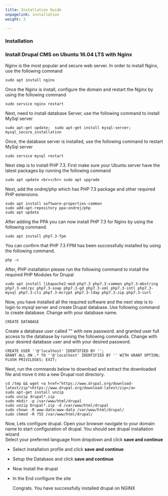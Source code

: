 ```yaml
---
title: Installation Guide
onpagelink: installation
weight: 3

---
```


### **Installation**

### Install Drupal CMS on Ubuntu 16.04 LTS with Nginx

Nginx is the most popular and secure web server. In order to install Nginx, use the following command

 ```
 sudo apt install nginx 
```

Once the Nginx is install, configure the domain and restart the Nginx by using the following command

 ```
 sudo service nginx restart 
```

Next, need to install database Server, use the following command to install MySql server

 ```
 sudo apt-get update;  sudo apt-get install mysql-server; mysql_secure_installation 
```

Once, the database server is installed, use the following command to restart MySql server

 ```
 sudo service mysql restart 
```

Next step is to install PHP 7.3. First make sure your Ubuntu server have the latest packages by running the following command

 ```
 sudo apt update <br></br> sudo apt upgrade
```

Next, add the ondrej/php which has PHP 7.3 package and other required PHP extensions.

 ```
 sudo apt install software-properties-common 
 sudo add-apt-repository ppa:ondrej/php
 sudo apt update

```

After adding the PPA you can now install PHP 7.3 for Nginx by using the following command.

 ```
 sudo apt install php7.3-fpm
```

You can confirm that PHP 7.3 FPM has been successfully installed by using the following command.

 ```
 php -v
```

After, PHP installation please run the following command to install the required PHP Modules for Drupal

 ```
 sudo apt install libapache2-mod-php7.3 php7.3-common php7.3-mbstring php7.3-xmlrpc php7.3-soap php7.3-gd php7.3-xml php7.3-intl php7.3-mysql php7.3-cli php7.3-mcrypt php7.3-ldap php7.3-zip php7.3-curl 
```

Now, you have installed all the required software and the next step is to login to mysql server and create Drupal database. Use following command to create database. Change with your database name.

 ```
 CREATE DATABASE  
```

Create a database user called "" with new password. and granted user full access to the database by running the following commands. Change with your desired database user and with your desired password.

 ```
 CREATE USER ''@'localhost' IDENTIFIED BY ''; 
 GRANT ALL ON .* TO ''@'localhost' IDENTIFIED BY '' WITH GRANT OPTION;
 FLUSH PRIVILEGES; EXIT;
```

Next, run the commands below to download and extract the downloaded file and move it into a new Drupal root directory.

 ```
 cd /tmp && wget <a href="https://www.drupal.org/download-latest/zip">https://www.drupal.org/download-latest/zip</a> 
 sudo apt-get install unzip
 sudo unzip drupal*.zip
 sudo mkdir -p /var/www/html/drupal
 sudo unzip Drupal*.zip -d /var/www/html/drupal
 sudo chown -R www-data:www-data /var/www/html/drupal/
 sudo chmod -R 755 /var/www/html/drupal/

```

Now, Lets configure drupal. Open your browser navigate to your domain name to start configuration of drupal. You should see drupal installation wizard   
Select your preferred language from dropdown and click **save and continue**

- Select installation profile and click **save and continue**
- Setup the Database and click **save and continue**
- Now Install the drupal
- In the End configure the site  
    
  Congrats. You have successfully installed drupal on NGINX
 
